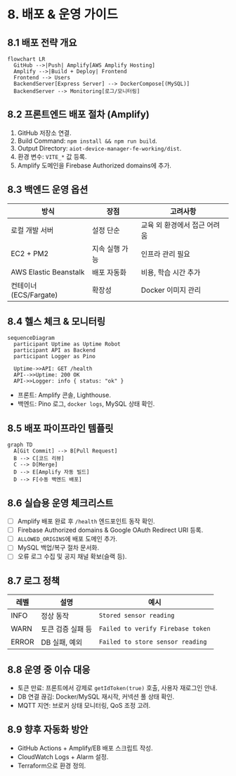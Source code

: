 # 8. 배포 & 운영 가이드

## 8.1 배포 전략 개요
```mermaid
flowchart LR
  GitHub -->|Push| Amplify[AWS Amplify Hosting]
  Amplify -->|Build + Deploy| Frontend
  Frontend --> Users
  BackendServer[Express Server] --> DockerCompose[(MySQL)]
  BackendServer --> Monitoring[로그/모니터링]
```

## 8.2 프론트엔드 배포 절차 (Amplify)
1. GitHub 저장소 연결.
2. Build Command: `npm install && npm run build`.
3. Output Directory: `aiot-device-manager-fe-working/dist`.
4. 환경 변수: `VITE_*` 값 등록.
5. Amplify 도메인을 Firebase Authorized domains에 추가.

## 8.3 백엔드 운영 옵션
| 방식 | 장점 | 고려사항 |
| --- | --- | --- |
| 로컬 개발 서버 | 설정 단순 | 교육 외 환경에서 접근 어려움 |
| EC2 + PM2 | 지속 실행 가능 | 인프라 관리 필요 |
| AWS Elastic Beanstalk | 배포 자동화 | 비용, 학습 시간 추가 |
| 컨테이너 (ECS/Fargate) | 확장성 | Docker 이미지 관리 |

## 8.4 헬스 체크 & 모니터링
```mermaid
sequenceDiagram
  participant Uptime as Uptime Robot
  participant API as Backend
  participant Logger as Pino

  Uptime->>API: GET /health
  API-->>Uptime: 200 OK
  API->>Logger: info { status: "ok" }
```

- 프론트: Amplify 콘솔, Lighthouse.
- 백엔드: Pino 로그, `docker logs`, MySQL 상태 확인.

## 8.5 배포 파이프라인 템플릿
```mermaid
graph TD
  A[Git Commit] --> B[Pull Request]
  B --> C[코드 리뷰]
  C --> D[Merge]
  D --> E[Amplify 자동 빌드]
  D --> F[수동 백엔드 배포]
```

## 8.6 실습용 운영 체크리스트
- [ ] Amplify 배포 완료 후 `/health` 엔드포인트 동작 확인.
- [ ] Firebase Authorized domains & Google OAuth Redirect URI 등록.
- [ ] `ALLOWED_ORIGINS`에 배포 도메인 추가.
- [ ] MySQL 백업/복구 절차 문서화.
- [ ] 오류 로그 수집 및 공지 채널 확보(슬랙 등).

## 8.7 로그 정책
| 레벨 | 설명 | 예시 |
| --- | --- | --- |
| INFO | 정상 동작 | `Stored sensor reading` |
| WARN | 토큰 검증 실패 등 | `Failed to verify Firebase token` |
| ERROR | DB 실패, 예외 | `Failed to store sensor reading` |

## 8.8 운영 중 이슈 대응
- 토큰 만료: 프론트에서 강제로 `getIdToken(true)` 호출, 사용자 재로그인 안내.
- DB 연결 끊김: Docker/MySQL 재시작, 커넥션 풀 상태 확인.
- MQTT 지연: 브로커 상태 모니터링, QoS 조정 고려.

## 8.9 향후 자동화 방안
- GitHub Actions + Amplify/EB 배포 스크립트 작성.
- CloudWatch Logs + Alarm 설정.
- Terraform으로 환경 정의.
